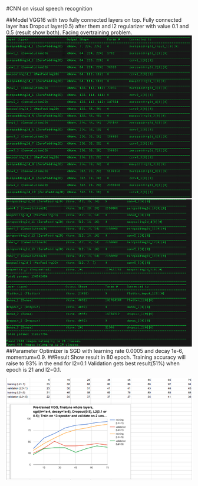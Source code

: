 #CNN on visual speech recognition

##Model
VGG16 with two fully connected layers on top. Fully connected layer has Dropout layer(0.5) after them and l2 regularizer with value 0.1 and 0.5 (result show both). Facing overtraining problem.
![Model Part1](pictures/VGG16-two-fullyconnect-layer-part1.png)
![Model Part1](pictures/VGG16-two-fullyconnect-layer-part2.png)
##Parameter
Optimizer is SGD with learning rate 0.0005 and decay 1e-6, momentum=0.9.
##Result
Show result in 80 epoch.
Training accuracy will raise to 93% in the end for l2=0.1
Validation gets best result(51%) when epoch is 21 and l2=0.1.

![Model Part1](pictures/result.png)
